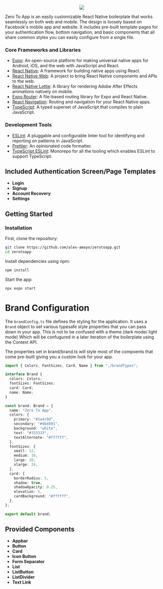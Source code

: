 <p align="center">
  <img src="https://uploads-ssl.webflow.com/6535b557dfd7d23795a6744e/66806a45fbcab3ee0a274730_Zero%20To%20App%20GIF.gif">
</p>

Zero To App is an easily customizable React Native boilerplate that works seamlessly on both web and mobile. The design is loosely based on Facebook's mobile app and website. 
It includes pre-built template pages for your authentication flow, bottom navigation, and basic components that all share common styles you can easily configure from a single file. 

### Core Frameworks and Libraries
- [Expo](https://expo.dev/): An open-source platform for making universal native apps for Android, iOS, and the web with JavaScript and React.
- [React Native](https://reactnative.dev/): A framework for building native apps using React.
- [React Native Web](https://necolas.github.io/react-native-web/): A project to bring React Native components and APIs to the web.
- [React Native Lottie](https://github.com/lottie-react-native/lottie-react-native): A library for rendering Adobe After Effects animations natively on mobile.
- [Expo Router](https://expo.github.io/router/docs/): A file-based routing library for Expo and React Native.
- [React Navigation](https://reactnavigation.org/): Routing and navigation for your React Native apps.
- [TypeScript](https://www.typescriptlang.org/): A typed superset of JavaScript that compiles to plain JavaScript.

### Development Tools
- [ESLint](https://eslint.org/): A pluggable and configurable linter tool for identifying and reporting on patterns in JavaScript.
- [Prettier](https://prettier.io/): An opinionated code formatter.
- [TypeScript ESLint](https://typescript-eslint.io/): Monorepo for all the tooling which enables ESLint to support TypeScript.


## Included Authentication Screen/Page Templates
- **Login**
- **Signup**
- **Account Recovery**
- **Settings**


## Getting Started

### Installation

First, clone the repository:

```bash
git clone https://github.com/alex-amayo/zerotoapp.git
cd zerotoapp
```

Install dependencies using npm:
```bash
npm install
```

Start the app:
```bash
npx expo start
```

# Brand Configuration
The `brandConfig.ts` file defines the styling for the application. It uses a `Brand` object to set various typesafe style properties that you can pass down in your app.
This is not to be confused with a theme (dark mode/ light mode) Which will be confugured in a later iteration of the boilerplate using the Context API.

 The properties set in brand/brand.ts will style most of the compoents that come pre-built giving you a custom look for your app. 

```typescript
import { Colors, FontSizes, Card, Name } from "./brandTypes";

interface Brand {
  colors: Colors;
  fontSizes: FontSizes;
  card: Card;
  name: Name;
}

const brand: Brand = {
  name: "Zero To App",
  colors: {
    primary: "#1a4c9d",
    secondary: "#db4691",
    background: "white",
    text: "#333333",
    textAlternate: "#ffffff",
  },
  fontSizes: {
    small: 12,
    medium: 16,
    large: 20,
    xlarge: 24,
  },
  card: {
    borderRadius: 5,
    shadow: true,
    shadowOpacity: 0.25,
    elevation: 5,
    cardBackground: "#ffffff",
  },
};

export default brand;
```
  
## Provided Components

- **Appbar**
- **Button**
- **Card**
- **Icon Button**
- **Form Separator**
- **List**
- **ListButton**
- **ListDivider**
- **Text Link**
